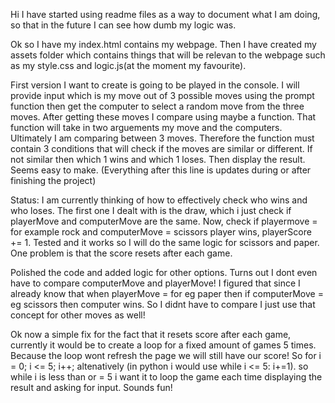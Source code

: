 Hi I have started using readme files as a way to document what I am doing, 
so that in the future I can see how dumb my logic was.

Ok so I have my index.html contains my webpage. Then I have created my assets folder which contains things that will be relevan to the webpage such as my style.css and logic.js(at the moment my favourite).

First version I want to create is going to be played in the console. I will provide input which is my move out of 3 possible moves using the prompt function then get the computer to select a random move from the three moves. After getting these moves I compare using maybe a function. That function will take in two arguements my move and the computers. Ultimately I am comparing between 3 moves. Therefore the function must contain 3 conditions that will check if the moves are similar or different. If not similar then which 1 wins and which 1 loses. Then display the result. Seems easy to make. (Everything after this line is updates during or after finishing the project)

Status:
I am currently thinking of how to effectively check who wins and who loses.
The first one I dealt with is the draw, which i just check if playerMove and computerMove are the same.
Now, check if playermove = for example rock and computerMove = scissors player wins, playerScore += 1. Tested and it works so I will do the same logic for scissors and paper. One problem is that the score resets after each game. 

Polished the code and added logic for other options. Turns out I dont even have to compare computerMove and playerMove! I figured that since I already know that when playerMove = for eg paper then if computerMove = eg scissors then computer wins. So I didnt have to compare I just use that concept for other moves as well!

Ok now a simple fix for the fact that it resets score after each game, currently it would be to create a loop for a fixed amount of games 5 times. Because the loop wont refresh the page we will still have our score! So for i = 0; i <= 5; i++; altenatively (in python i would use while i <= 5: i+=1).
so while i is less than or = 5 i want it to loop the game each time displaying the result and asking for input. Sounds fun!